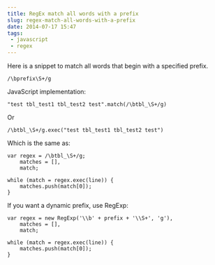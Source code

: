 ```yaml
---
title: RegEx match all words with a prefix
slug: regex-match-all-words-with-a-prefix
date: 2014-07-17 15:47
tags: 
 - javascript
 - regex
---
```

Here is a snippet to match all words that begin with a specified prefix.

    /\bprefix\S+/g

JavaScript implementation:

    "test tbl_test1 tbl_test2 test".match(/\btbl_\S+/g)

Or

    /\btbl_\S+/g.exec("test tbl_test1 tbl_test2 test")

Which is the same as:

    var regex = /\btbl_\S+/g;
        matches = [],
        match;

    while (match = regex.exec(line)) {
        matches.push(match[0]);
    }

If you want a dynamic prefix, use RegExp:

    var regex = new RegExp('\\b' + prefix + '\\S+', 'g'),
        matches = [],
        match;

    while (match = regex.exec(line)) {
        matches.push(match[0]);
    }